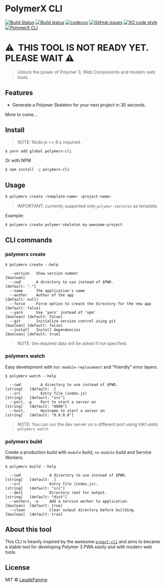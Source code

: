 # PolymerX CLI

[![Build Status](https://travis-ci.org/PolymerX/polymerx-cli.svg?branch=master)](https://travis-ci.org/PolymerX/polymerx-cli) [![Build status](https://ci.appveyor.com/api/projects/status/wkxltr345600y1ih?svg=true)](https://ci.appveyor.com/project/LasaleFamine/polymerx-cli)
 [![codecov](https://codecov.io/gh/PolymerX/polymerx-cli/badge.svg?branch=master)](https://codecov.io/gh/PolymerX/polymerx-cli?branch=master)
[![GitHub issues](https://img.shields.io/github/issues/PolymerX/polymerx-cli.svg?style=flat-square)](https://github.com/PolymerX/polymerx-cli/issues)
[![XO code style](https://img.shields.io/badge/code_style-XO-5ed9c7.svg?style=flat-square)](https://github.com/sindresorhus/xo)
[![PolymerX CLI](https://img.shields.io/badge/polymerX-CLI-blue.svg?style=flat-square)](https://github.com/PolymerX/polymerx-cli)

# ⚠️ ️ THIS TOOL IS NOT READY YET. PLEASE WAIT  ⚠️

> Unlock the power of Polymer 3, Web Components and modern web tools.

## Features

* Generate a Polymer Skeleton for your next project in 30 seconds.

More to come...

## Install

> NOTE: Node.js >= 6.x required.

```bash
$ yarn add global polymerx-cli
```

Or with NPM

```bash
$ npm install -g polymerx-cli
```


## Usage

```bash
$ polymerx create <template-name> <project-name>
```

> IMPORTANT: currently supported only `polymer-skeleton` as template.

Example:
```bash
$ polymerx create polymer-skeleton my-awesome-project
```

## CLI commands

### polymerx create

```
$ polymerx create --help

  --version   Show version number                                      [boolean]
  --cwd       A directory to use instead of $PWD.                                [default: "."]
  --name      The application's name
  --author    Author of the app                                                  [default: null]
  --force     Force option to create the directory for the new app               [default: false]
  --yarn      Use 'yarn' instead of 'npm'                              [boolean] [default: false]
  --git       Initialize version control using git                     [boolean] [default: false]
  --install   Install dependencies                                     [boolean] [default: true]
```

> NOTE: the required data will be asked if not specified.

### polymerx watch

Easy development with `hot-module-replacement` and "friendly" error layers.

```
$ polymerx watch --help

  --cwd         A directory to use instead of $PWD.              [string]   [default: .]
  --src         Entry file (index.js)                            [string]   [default: "src"]
  --port, -p    Port to start a server on                        [string]   [default: "8080"]
  --host,       Hostname to start a server on                    [string]   [default: "0.0.0.0"]
```

> NOTE: You can run the dev server on a different port using `PORT=8091 polymerx watch`

### polymerx build

Create a production build with `module` build, `no-module` build and Service Workers.

```
$ polymerx build --help

  --cwd             A directory to use instead of $PWD.          [string]   [default: .]
  --src             Entry file (index.js).                       [string]   [default: "src"]
  --dest            Directory root for output.                   [string]   [default: "dist"]
  --workers, -w     Add a service worker to application.         [boolean]  [default: true]
  --clean           Clear output directory before building.      [boolean]  [default: true]
```


## About this tool

This CLI is heavily inspired by the awesome [`preact-cli`](https://github.com/developit/preact-cli) and aims to became a stable tool for developing Polymer 3 PWA easily and with modern web tools.


## License

MIT © [LasaleFamine](https://github.com/PolymerX)
